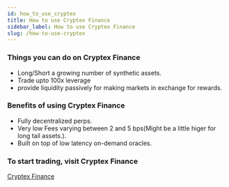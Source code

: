 ```yaml
---
id: how_to_use_cryptex
title: How to use Cryptex Finance
sidebar_label: How to use Cryptex Finance
slug: /how-to-use-cryptex
---
```


### Things you can do on Cryptex Finance

- Long/Short a growing number of synthetic assets. 
- Trade upto 100x leverage
- provide liquidity passively for making markets in exchange for rewards.


### Benefits of using Cryptex Finance

- Fully decentralized perps.
- Very low Fees varying between 2 and 5 bps(Might be a little higer for long tail assets.). 
- Built on top of low latency on-demand oracles.


### To start trading, visit Cryptex Finance
[Cryptex Finance](https://cryptex.finance/)
